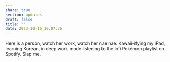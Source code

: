 ```yaml
---
share: true
section: updates
draft: false
title: ""
date: 2023-10-16 10:07:36
---
```


Here is a person, watch her work, watch her nae nae: Kawaii-ifying my iPad, learning Korean, in deep work mode listening to the lofi Pokémon playlist on Spotify. Slap me.
